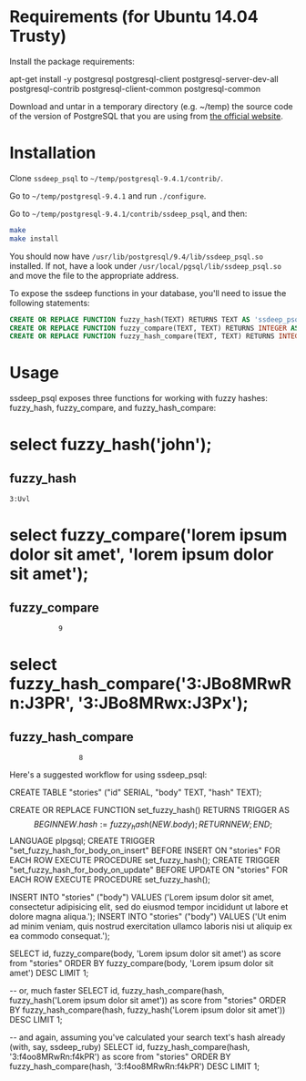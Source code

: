 Requirements (for Ubuntu 14.04 Trusty)
============

Install the package requirements:

  apt-get install -y postgresql postgresql-client postgresql-server-dev-all postgresql-contrib postgresql-client-common postgresql-common

Download and untar in a temporary directory (e.g. ~/temp) the source code of the version of PostgreSQL that you are using from [the official website](http://www.postgresql.org/ftp/source).

Installation
============

Clone `ssdeep_psql` to `~/temp/postgresql-9.4.1/contrib/`.

Go to `~/temp/postgresql-9.4.1` and run `./configure`.

Go to `~/temp/postgresql-9.4.1/contrib/ssdeep_psql`, and then:

```bash
make
make install
```
  
You should now have `/usr/lib/postgresql/9.4/lib/ssdeep_psql.so` installed. If not, have a look under `/usr/local/pgsql/lib/ssdeep_psql.so` and move the file to the appropriate address.

To expose the ssdeep functions in your database, you'll need to issue the following statements:

```SQL
CREATE OR REPLACE FUNCTION fuzzy_hash(TEXT) RETURNS TEXT AS 'ssdeep_psql.so', 'pg_fuzzy_hash' LANGUAGE C;
CREATE OR REPLACE FUNCTION fuzzy_compare(TEXT, TEXT) RETURNS INTEGER AS 'ssdeep_psql.so', 'pg_fuzzy_compare' LANGUAGE C;
CREATE OR REPLACE FUNCTION fuzzy_hash_compare(TEXT, TEXT) RETURNS INTEGER AS 'ssdeep_psql.so', 'pg_fuzzy_hash_compare' LANGUAGE C;
```

Usage
=====

ssdeep_psql exposes three functions for working with fuzzy hashes: fuzzy_hash, fuzzy_compare, and fuzzy_hash_compare:

  # select fuzzy_hash('john');
   fuzzy_hash
   ------------
    3:Uvl

  # select fuzzy_compare('lorem ipsum dolor sit amet', 'lorem ipsum dolor sit amet');
   fuzzy_compare
   ---------------
                9

  # select fuzzy_hash_compare('3:JBo8MRwRn:J3PR', '3:JBo8MRwx:J3Px');
   fuzzy_hash_compare
   --------------------
                     8

Here's a suggested workflow for using ssdeep_psql:

  CREATE TABLE "stories" ("id" SERIAL, "body" TEXT, "hash" TEXT);

  CREATE OR REPLACE FUNCTION set_fuzzy_hash() RETURNS TRIGGER AS $$
  BEGIN
      NEW.hash := fuzzy_hash(NEW.body);
      RETURN NEW;
  END;
  $$ LANGUAGE plpgsql;
  CREATE TRIGGER "set_fuzzy_hash_for_body_on_insert" BEFORE INSERT ON "stories"
    FOR EACH ROW EXECUTE PROCEDURE set_fuzzy_hash();
  CREATE TRIGGER "set_fuzzy_hash_for_body_on_update" BEFORE UPDATE ON "stories"
    FOR EACH ROW EXECUTE PROCEDURE set_fuzzy_hash();

  INSERT INTO "stories" ("body") VALUES ('Lorem ipsum dolor sit amet, consectetur adipisicing elit, sed do eiusmod tempor incididunt ut labore et dolore magna aliqua.');
  INSERT INTO "stories" ("body") VALUES ('Ut enim ad minim veniam, quis nostrud exercitation ullamco laboris nisi ut aliquip ex ea commodo consequat.');

  SELECT id, fuzzy_compare(body, 'Lorem ipsum dolor sit amet') as score from "stories" ORDER BY fuzzy_compare(body, 'Lorem ipsum dolor sit amet') DESC LIMIT 1;

  -- or, much faster
  SELECT id, fuzzy_hash_compare(hash, fuzzy_hash('Lorem ipsum dolor sit amet')) as score from "stories"
  ORDER BY fuzzy_hash_compare(hash, fuzzy_hash('Lorem ipsum dolor sit amet')) DESC LIMIT 1;

  -- and again, assuming you've calculated your search text's hash already (with, say, ssdeep_ruby)
  SELECT id, fuzzy_hash_compare(hash, '3:f4oo8MRwRn:f4kPR') as score from "stories"
  ORDER BY fuzzy_hash_compare(hash, '3:f4oo8MRwRn:f4kPR') DESC LIMIT 1;


